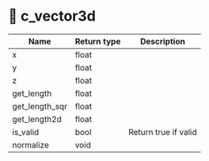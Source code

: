# 🚦 c\_vector3d

| Name             | Return type | Description          |
| ---------------- | ----------- | -------------------- |
| x                | float       |                      |
| y                | float       |                      |
| z                | float       |                      |
| get\_length      | float       |                      |
| get\_length\_sqr | float       |                      |
| get\_length2d    | float       |                      |
| is\_valid        | bool        | Return true if valid |
| normalize        | void        |                      |
